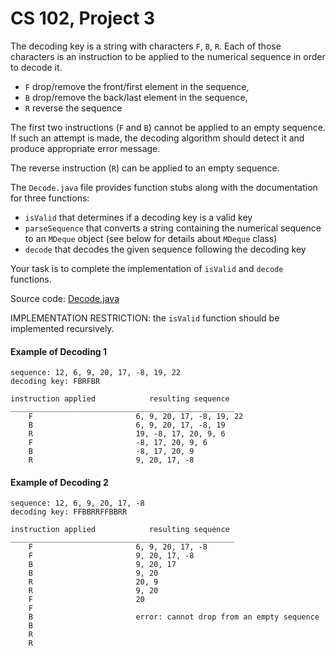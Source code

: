 # CS 102, Project 3
The decoding key is a string with characters `F`, `B`, `R`. Each of those characters is an instruction to be applied to the numerical sequence in order to decode it.

*   `F` drop/remove the front/first element in the sequence,
*   `B` drop/remove the back/last element in the sequence,
*   `R` reverse the sequence

The first two instructions (`F` and `B`) cannot be applied to an empty sequence. If such an attempt is made, the decoding algorithm should detect it and produce appropriate error message.

The reverse instruction (`R`) can be applied to an empty sequence.

The `Decode.java` file provides function stubs along with the documentation for three functions:

*   `isValid` that determines if a decoding key is a valid key
*   `parseSequence` that converts a string containing the numerical sequence to an `MDeque` object (see below for details about `MDeque` class)
*   `decode` that decodes the given sequence following the decoding key

Your task is to complete the implementation of `isValid` and `decode` functions.

Source code: [Decode.java](https://cs.nyu.edu/~joannakl/cs102_f22/projects/project3/Decode.java)

IMPLEMENTATION RESTRICTION: the `isValid` function should be implemented recursively.

#### Example of Decoding 1

```
sequence: 12, 6, 9, 20, 17, -8, 19, 22
decoding key: FBRFBR

```


```
instruction applied            resulting sequence
__________________________________________________
    F                       6, 9, 20, 17, -8, 19, 22
    B                       6, 9, 20, 17, -8, 19
    R                       19, -8, 17, 20, 9, 6
    F                       -8, 17, 20, 9, 6
    B                       -8, 17, 20, 9
    R                       9, 20, 17, -8

```


#### Example of Decoding 2

```
sequence: 12, 6, 9, 20, 17, -8
decoding key: FFBBRRFFBBRR

```


```
instruction applied            resulting sequence
__________________________________________________
    F                       6, 9, 20, 17, -8
    F                       9, 20, 17, -8
    B                       9, 20, 17
    B                       9, 20
    R                       20, 9
    R                       9, 20
    F                       20
    F
    B                       error: cannot drop from an empty sequence
    B
    R
    R

```
